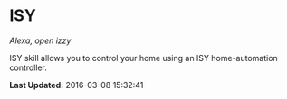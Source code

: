 # ISY
*Alexa, open izzy*

ISY skill allows you to control your home using an ISY home-automation controller.

**Last Updated:** 2016-03-08 15:32:41